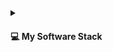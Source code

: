 
<details>
  <summary>
    <h4>💻 My Software Stack</h4>
  </summary>

  <h3>Frontend</h3>

  <h5> HTML & CSS </h5>
  
  
  <a href="https://developer.mozilla.org/en-US/docs/Web/HTML" target="_blank" rel="noreferrer">
    <img src="https://img.shields.io/badge/html5-%23E34F26.svg?style=for-the-badge&logo=html5&logoColor=white" alt="html5" />
  </a>

   <a href="https://developer.mozilla.org/en-US/docs/Web/CSS" target="_blank" rel="noreferrer">
    <img src="https://img.shields.io/badge/css3-%231572B6.svg?style=for-the-badge&logo=css3&logoColor=white" alt="css3" />
  </a>

  <a href="https://getbootstrap.com" target="_blank" rel="noreferrer">
    <img src="https://img.shields.io/badge/bootstrap-%23563D7C.svg?style=for-the-badge&logo=bootstrap&logoColor=white" alt="bootstrap" />
  </a>
 
  <a href="https://tailwindcss.com/" target="_blank" rel="noreferrer">
    <img src="https://img.shields.io/badge/tailwindcss-%2338B2AC.svg?style=for-the-badge&logo=tailwind-css&logoColor=white" alt="tailwindcss" />
  </a>

  <h5> Javascript </h5>
  
  <a href="https://reactjs.org/" target="_blank" rel="noreferrer">
    <img src="https://img.shields.io/badge/react-%2320232a.svg?style=for-the-badge&logo=react&logoColor=%2361DAFB" alt="react" />
  </a>
  <a href="https://angular.io/" target="_blank" rel="noreferrer">
    <img src="https://img.shields.io/badge/angular-%23DD0031.svg?style=for-the-badge&logo=angular&logoColor=%23FFFFFF" alt="angular" />
  </a>

  <h3>Backends</h3>

  <h5> Languages </h5>
    <a href="https://www.python.org/" target="_blank" rel="noreferrer">
      <img src="https://img.shields.io/badge/python-%233776AB.svg?style=for-the-badge&logo=python&logoColor=white" alt="python" />
    </a>
    <a href="https://nodejs.org/en" target="_blank" rel="noreferrer">
      <img src="https://img.shields.io/badge/node.js-%2343853D.svg?style=for-the-badge&logo=node.js&logoColor=white" alt="nodejs" />
    </a>
    <a href="https://www.ruby-lang.org/en/" target="_blank" rel="noreferrer">
      <img src="https://img.shields.io/badge/ruby-%23CC342D.svg?style=for-the-badge&logo=ruby&logoColor=white" alt="ruby" />
    </a>
    <a href="https://openjdk.org/" target="_blank" rel="noreferrer">
      <img src="https://img.shields.io/badge/java-%23F39821.svg?style=for-the-badge&logo=openjdk&logoColor=black" alt="java" />
    </a>
    <a href="https://dotnet.microsoft.com/en-us/" target="_blank" rel="noreferrer">
      <img src="https://img.shields.io/badge/.net-%23512BD4.svg?style=for-the-badge&logo=dotnet&logoColor=white" alt="dotnet" />
    </a>
    <a href="https://gcc.gnu.org/" target="_blank" rel="noreferrer">
      <img src="https://img.shields.io/badge/c++-%2300599C.svg?style=for-the-badge&logo=cplusplus&logoColor=black" alt="c++" />
    </a>

  <h5> Databases </h5>
  <a href="https://www.postgresql.org/" target="_blank" rel="noreferrer">
    <img src="https://img.shields.io/badge/postgresql-%234169E1.svg?style=for-the-badge&logo=postgresql&logoColor=white" alt="postgresql" />
  </a>
  <a href="https://www.mysql.com/" target="_blank" rel="noreferrer">
    <img src="https://img.shields.io/badge/mysql-%2300f.svg?style=for-the-badge&logo=mysql&logoColor=white" alt="mysql" />
  </a>
  <a href="https://www.mongodb.com/" target="_blank" rel="noreferrer">
    <img src="https://img.shields.io/badge/mongodb-%234ea94b.svg?style=for-the-badge&logo=mongodb&logoColor=white" alt="mongodb" />
  </a>
  <a href="https://cassandra.apache.org/" target="_blank" rel="noreferrer">
    <img src="https://img.shields.io/badge/cassandra-%231287B1.svg?style=for-the-badge&logo=apachecassandra&logoColor=white" alt="cassandra" />
  </a>
  <a href="https://www.scylladb.com/" target="_blank" rel="noreferrer">
    <img src="https://img.shields.io/badge/scylladb-%236CD5E7.svg?style=for-the-badge&logo=scylladb&logoColor=white" alt="scylladb" />
  </a>
  <a href="https://redis.io" target="_blank" rel="noreferrer">
    <img src="https://img.shields.io/badge/redis-%23DD0031.svg?style=for-the-badge&logo=redis&logoColor=white" alt="redis" />
  </a>

  <h3> Deployment / Version Control </h3>

  <h5>Deployment</h5>
  <a href="https://www.debian.org/" target="_blank" rel="noreferrer">
    <img src="https://img.shields.io/badge/linux-%23000000.svg?style=for-the-badge&logo=linux&logoColor=white" alt="linux" />
  </a>
  <a href="https://www.docker.com/" target="_blank" rel="noreferrer">
    <img src="https://img.shields.io/badge/docker-%230db7ed.svg?style=for-the-badge&logo=docker&logoColor=white" alt="docker" />
  </a>
  <a href="https://www.nginx.com" target="_blank" rel="noreferrer">
    <img src="https://img.shields.io/badge/nginx-%23009639.svg?style=for-the-badge&logo=nginx&logoColor=white" alt="nginx" />
  </a>
  <a href="https://tomcat.apache.org/" target="_blank" rel="noreferrer">
    <img src="https://img.shields.io/badge/tomcat-%23F8DC75.svg?style=for-the-badge&logo=apachetomcat&logoColor=black" alt="tomcat" />
  </a>

  <h5>Version Control</h5>
  <a href="https://git-scm.com/" target="_blank" rel="noreferrer">
    <img src="https://img.shields.io/badge/git-%23F05033.svg?style=for-the-badge&logo=git&logoColor=black" alt="git" />
  </a>
  <a href="https://github.com" target="_blank" rel="noreferrer">
    <img src="https://img.shields.io/badge/github actions-%23121011.svg?style=for-the-badge&logo=github&logoColor=white" alt="github" />
  </a>


  <h3> GUIs </h3>
  <a href="https://www.gtk.org/" target="_blank" rel="noreferrer">
    <img src="https://img.shields.io/badge/gtk-%237FE719.svg?style=for-the-badge&logo=gtk&logoColor=dimgray" alt="gtk" />
  </a>
  <a href="https://www.electronjs.org/" target="_blank" rel="noreferrer">
    <img src="https://img.shields.io/badge/electron-%2320232a.svg?style=for-the-badge&logo=electron&logoColor=%2361DAFB" alt="electron" />
  </a>
  <a href="https://www.android.com/" target="_blank" rel="noreferrer">
    <img src="https://img.shields.io/badge/android-%234A853.svg?style=for-the-badge&logo=android&logoColor=black" alt="android" />
  </a>


  <h3> Others </h3>

  <h5> Operating Systems </h5>
  <a href="https://www.debian.org/" target="_blank" rel="noreferrer">
    <img src="https://img.shields.io/badge/debian-%23A81D33.svg?style=for-the-badge&logo=debian&logoColor=black" alt="debian" />
  </a>
  <a href="https://www.redhat.com/en/technologies/linux-platforms/enterprise-linux" target="_blank" rel="noreferrer">
    <img src="https://img.shields.io/badge/RHEL-%23EE0000.svg?style=for-the-badge&logo=redhat&logoColor=black" alt="redhat" />
  </a>
  <a href="https://archlinux.org/" target="_blank" rel="noreferrer">
    <img src="https://img.shields.io/badge/arch-%231793D1.svg?style=for-the-badge&logo=archlinux&logoColor=white" alt="archlinux" />
  </a>
  <a href="https://www.gentoo.org/" target="_blank" rel="noreferrer">
    <img src="https://img.shields.io/badge/gentoo-%2354487A.svg?style=for-the-badge&logo=gentoo&logoColor=white" alt="gentoo" />
  </a>
  <a href="https://www.alpinelinux.org/" target="_blank" rel="noreferrer">
    <img src="https://img.shields.io/badge/alpine-%230D597F.svg?style=for-the-badge&logo=alpinelinux&logoColor=black" alt="alpinelinux" />
  </a>
   <a href="http://www.slackware.com/" target="_blank" rel="noreferrer">
    <img src="https://img.shields.io/badge/slackware-%23000000.svg?style=for-the-badge&logo=slackware&logoColor=white" alt="slackware" />
  </a>
  <a href="https://www.microsoft.com/en-ca/windows" target="_blank" rel="noreferrer">
    <img src="https://img.shields.io/badge/windows 11-%230078D4.svg?style=for-the-badge&logo=windows11&logoColor=black" alt="windows11" />
  </a>

  <h5>Tools</h5>
  <a href="https://code.visualstudio.com/" target="_blank" rel="noreferrer">
    <img src="https://img.shields.io/badge/vscode-%232C2C32.svg?style=for-the-badge&logo=visualstudiocode&logoColor=%230098ff" alt="vscode" />
  </a>
  <a href="https://www.gnu.org/software/emacs/" target="_blank" rel="noreferrer">
    <img src="https://img.shields.io/badge/emacs-%237F5AB6.svg?style=for-the-badge&logo=gnuemacs&logoColor=white" alt="git" />
  </a>
  <a href="https://developer.android.com/studio" target="_blank" rel="noreferrer">
    <img src="https://img.shields.io/badge/android studio-%234A853.svg?style=for-the-badge&logo=androidstudio&logoColor=black" alt="android" />
  </a>
  <a href="https://www.gtk.org/docs/dev-tools/gnome-builder/" target="_blank" rel="noreferrer">
    <img src="https://img.shields.io/badge/gnome builder-%23151515.svg?style=for-the-badge&logo=gnome&logoColor=white" alt="git" />
  </a>
  
  
</details>
